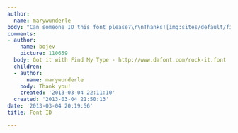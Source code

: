 ```yaml
---
author:
  name: marywunderle
body: "Can someone ID this font please?\r\nThanks![img:sites/default/files/old-images/fontID_6155.jpg]"
comments:
- author:
    name: bojev
    picture: 110659
  body: Got it with Find My Type - http://www.dafont.com/rock-it.font
  children:
  - author:
      name: marywunderle
    body: Thank you!
    created: '2013-03-04 22:11:10'
  created: '2013-03-04 21:50:13'
date: '2013-03-04 20:19:56'
title: Font ID

---
```

